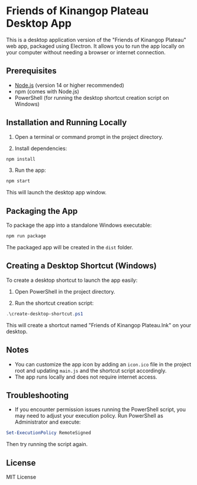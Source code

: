 # Friends of Kinangop Plateau Desktop App

This is a desktop application version of the "Friends of Kinangop Plateau" web app, packaged using Electron. It allows you to run the app locally on your computer without needing a browser or internet connection.

## Prerequisites

- [Node.js](https://nodejs.org/) (version 14 or higher recommended)
- npm (comes with Node.js)
- PowerShell (for running the desktop shortcut creation script on Windows)

## Installation and Running Locally

1. Open a terminal or command prompt in the project directory.

2. Install dependencies:

```bash
npm install
```

3. Run the app:

```bash
npm start
```

This will launch the desktop app window.

## Packaging the App

To package the app into a standalone Windows executable:

```bash
npm run package
```

The packaged app will be created in the `dist` folder.

## Creating a Desktop Shortcut (Windows)

To create a desktop shortcut to launch the app easily:

1. Open PowerShell in the project directory.

2. Run the shortcut creation script:

```powershell
.\create-desktop-shortcut.ps1
```

This will create a shortcut named "Friends of Kinangop Plateau.lnk" on your desktop.

## Notes

- You can customize the app icon by adding an `icon.ico` file in the project root and updating `main.js` and the shortcut script accordingly.
- The app runs locally and does not require internet access.

## Troubleshooting

- If you encounter permission issues running the PowerShell script, you may need to adjust your execution policy. Run PowerShell as Administrator and execute:

```powershell
Set-ExecutionPolicy RemoteSigned
```

Then try running the script again.

## License

MIT License
